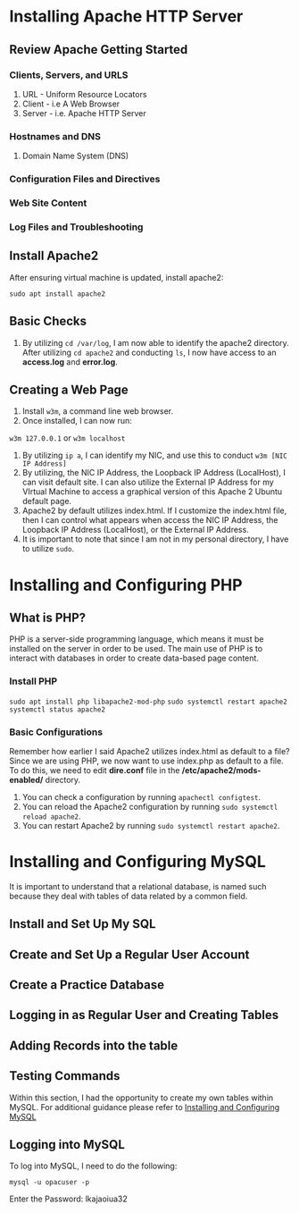 # Installing Apache HTTP Server

## Review Apache Getting Started

### Clients, Servers, and URLS
1. URL - Uniform Resource Locators
1. Client - i.e A Web Browser
1. Server - i.e. Apache HTTP Server

### Hostnames and DNS
1. Domain Name System (DNS)

### Configuration Files and Directives

### Web Site Content

### Log Files and Troubleshooting

## Install Apache2
After ensuring virtual machine is updated,
install apache2:

`sudo apt install apache2`

## Basic Checks
1. By utilizing `cd /var/log`, I am now able
to identify the apache2 directory. After utilizing
`cd apache2` and conducting `ls`, I now have access
to an **access.log** and **error.log**.

## Creating a Web Page
1. Install `w3m`, a command line web browser.
1. Once installed, I can now run:

`w3m 127.0.0.1` or `w3m localhost`

1. By utilizing `ip a`, I can identify my NIC, and use
this to conduct `w3m [NIC IP Address]`
1. By utilizing, the NIC IP Address, the Loopback IP
Address (LocalHost), I can visit default site. I can
also utilize the External IP Address for my VIrtual Machine
to access a graphical version of this Apache 2 Ubuntu
default page.
1. Apache2 by default utilizes index.html. If I customize
the index.html file, then I can control what appears when
access the NIC IP Address, the Loopback IP Address 
(LocalHost), or the External IP Address.
1. It is important to note that since I am not in my
personal directory, I have to utilize `sudo`.

# Installing and Configuring PHP

## What is PHP?
PHP is a server-side programming language, which means it must
be installed on the server in order to be used. The main use of
PHP is to interact with databases in order to create data-based
page content.

### Install PHP

`sudo apt install php libapache2-mod-php`
`sudo systemctl restart apache2`
`systemctl status apache2`

### Basic Configurations
Remember how earlier I said Apache2 utilizes index.html
as default to a file? Since we are using PHP, we now want to
use index.php as default to a file. To do this, we need to edit
**dire.conf** file in the **/etc/apache2/mods-enabled/** directory.

1. You can check a configuration by running `apachectl configtest`.
1. You can reload the Apache2 configuration by running
`sudo systemctl reload apache2`.
1. You can restart Apache2 by running `sudo systemctl restart apache2`.


# Installing and Configuring MySQL
It is important to understand that a relational database, is named
such because they deal with tables of data related by a common
field.

## Install and Set Up My SQL
## Create and Set Up a Regular User Account
## Create a Practice Database
## Logging in as Regular User and Creating Tables
## Adding  Records into the table
## Testing Commands
Within this section, I had the opportunity to create my own
tables within MySQL. For additional guidance please refer to 
[Installing and Configuring MySQL](https://cseanburns.net/WWW/systems-librarianship/16-installing-configuring-mysql.html)

## Logging into MySQL
To log into MySQL, I need to do the following:

`mysql -u opacuser -p`

Enter the Password: lkajaoiua32

